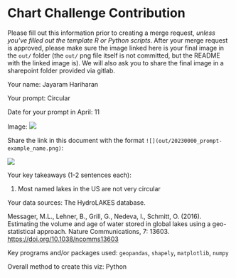 # Chart Challenge Contribution

Please fill out this information prior to creating a merge request, *unless you've filled out the template R or Python scripts*. After your merge request is approved, please make sure the image linked here is your final image in the `out/` folder (the `out/` png file itself is not committed, but the README with the linked image is). We will also ask you to share the final image in a sharepoint folder provided via gitlab.

Your name: Jayaram Hariharan

Your prompt: Circular

Date for your prompt in April: 11

Image: ![](out/20230411_circular_jhariharan.png)

Share the link in this document with the format `![](out/20230000_prompt-example_name.png)`:

![](out/20230411_circular_jhariharan.png)

Your key takeaways (1-2 sentences each):

1. Most named lakes in the US are not very circular

Your data sources: The HydroLAKES database.

Messager, M.L., Lehner, B., Grill, G., Nedeva, I., Schmitt, O. (2016). Estimating the volume and age of water stored in global lakes using a geo-statistical approach. Nature Communications, 7: 13603. https://doi.org/10.1038/ncomms13603

Key programs and/or packages used: `geopandas`, `shapely`, `matplotlib`, `numpy`

Overall method to create this viz: Python
